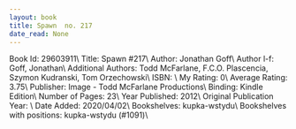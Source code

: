 ```yaml
---
layout: book
title: Spawn  no. 217
date_read: None
---
```


Book Id: 29603911\ 
Title: Spawn #217\ 
Author: Jonathan Goff\ 
Author l-f: Goff, Jonathan\ 
Additional Authors: Todd McFarlane, F.C.O. Plascencia, Szymon Kudranski, Tom Orzechowski\ 
ISBN: \ 
My Rating: 0\ 
Average Rating: 3.75\ 
Publisher: Image - Todd McFarlane Productions\ 
Binding: Kindle Edition\ 
Number of Pages: 23\ 
Year Published: 2012\ 
Original Publication Year: \ 
Date Added: 2020/04/02\ 
Bookshelves: kupka-wstydu\ 
Bookshelves with positions: kupka-wstydu (#1091)\ 

